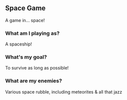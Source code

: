 ## Space Game
A game in... space!

### What am I playing as?
A spaceship!

### What's my goal?
To survive as long as possible!

### What are my enemies?
Various space rubble, including meteorites & all that jazz
